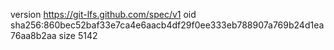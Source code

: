 version https://git-lfs.github.com/spec/v1
oid sha256:860bec52baf33e7ca4e6aacb4df29f0ee333eb788907a769b24d1ea76aa8b2aa
size 5142
